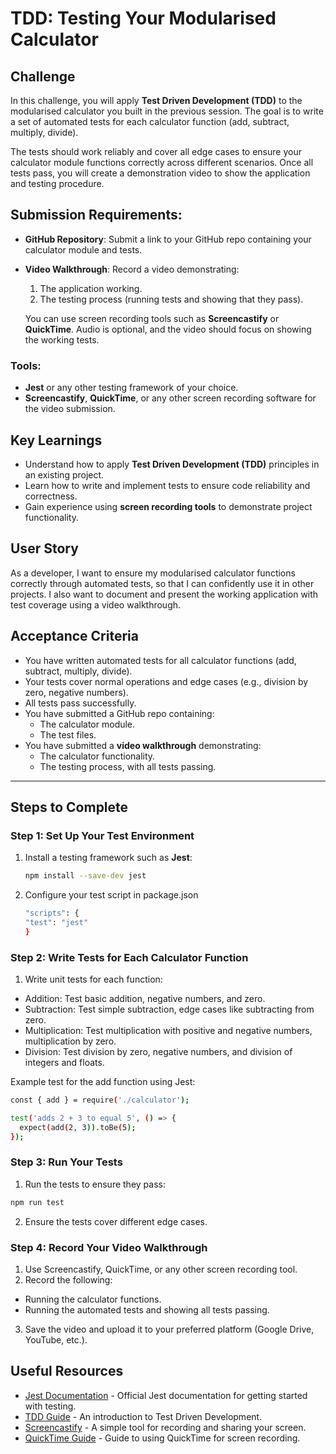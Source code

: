 
# TDD: Testing Your Modularised Calculator

## Challenge

In this challenge, you will apply **Test Driven Development (TDD)** to the modularised calculator you built in the previous session. The goal is to write a set of automated tests for each calculator function (add, subtract, multiply, divide).

The tests should work reliably and cover all edge cases to ensure your calculator module functions correctly across different scenarios. Once all tests pass, you will create a demonstration video to show the application and testing procedure.

## Submission Requirements:

- **GitHub Repository**: Submit a link to your GitHub repo containing your calculator module and tests.
- **Video Walkthrough**: Record a video demonstrating:

  1. The application working.
  2. The testing process (running tests and showing that they pass).

  You can use screen recording tools such as **Screencastify** or **QuickTime**. Audio is optional, and the video should focus on showing the working tests.

### Tools:

- **Jest** or any other testing framework of your choice.
- **Screencastify**, **QuickTime**, or any other screen recording software for the video submission.

## Key Learnings

- Understand how to apply **Test Driven Development (TDD)** principles in an existing project.
- Learn how to write and implement tests to ensure code reliability and correctness.
- Gain experience using **screen recording tools** to demonstrate project functionality.

## User Story

As a developer, I want to ensure my modularised calculator functions correctly through automated tests, so that I can confidently use it in other projects. I also want to document and present the working application with test coverage using a video walkthrough.

## Acceptance Criteria

- You have written automated tests for all calculator functions (add, subtract, multiply, divide).
- Your tests cover normal operations and edge cases (e.g., division by zero, negative numbers).
- All tests pass successfully.
- You have submitted a GitHub repo containing:
  - The calculator module.
  - The test files.
- You have submitted a **video walkthrough** demonstrating:
  - The calculator functionality.
  - The testing process, with all tests passing.

---

## Steps to Complete

### Step 1: Set Up Your Test Environment

1. Install a testing framework such as **Jest**:
   ```bash
   npm install --save-dev jest
   ```
2. Configure your test script in package.json

   ```bash
   "scripts": {
   "test": "jest"
   }
   ```

### Step 2: Write Tests for Each Calculator Function

1. Write unit tests for each function:

- Addition: Test basic addition, negative numbers, and zero.
- Subtraction: Test simple subtraction, edge cases like subtracting from zero.
- Multiplication: Test multiplication with positive and negative numbers, multiplication by zero.
- Division: Test division by zero, negative numbers, and division of integers and floats.

Example test for the add function using Jest:

```bash
const { add } = require('./calculator');

test('adds 2 + 3 to equal 5', () => {
  expect(add(2, 3)).toBe(5);
});
```

### Step 3: Run Your Tests

1. Run the tests to ensure they pass:

```bash
npm run test
```

2. Ensure the tests cover different edge cases.

### Step 4: Record Your Video Walkthrough

1. Use Screencastify, QuickTime, or any other screen recording tool.
2. Record the following:

- Running the calculator functions.
- Running the automated tests and showing all tests passing.

3. Save the video and upload it to your preferred platform (Google Drive, YouTube, etc.).

## Useful Resources

- [Jest Documentation](https://jestjs.io/docs/getting-started) - Official Jest documentation for getting started with testing.
- [TDD Guide](https://www.freecodecamp.org/news/an-introduction-to-test-driven-development-c3a321bd2f2c/) - An introduction to Test Driven Development.
- [Screencastify](https://www.screencastify.com/) - A simple tool for recording and sharing your screen.
- [QuickTime Guide](https://support.apple.com/guide/quicktime-player/record-your-screen-qtp97b08e666/mac) - Guide to using QuickTime for screen recording.
